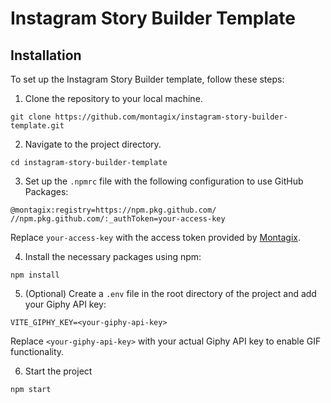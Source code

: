 # Instagram Story Builder Template


## Installation

To set up the Instagram Story Builder template, follow these steps:

1. Clone the repository to your local machine.

```shell
git clone https://github.com/montagix/instagram-story-builder-template.git
```

2. Navigate to the project directory.

```shell
cd instagram-story-builder-template
```

3. Set up the `.npmrc` file with the following configuration to use GitHub Packages:
```shell
@montagix:registry=https://npm.pkg.github.com/
//npm.pkg.github.com/:_authToken=your-access-key 
```

Replace `your-access-key` with the access token provided by [Montagix](https://montagix.com/).

4. Install the necessary packages using npm:

```shell
npm install
```

5. (Optional) Create a `.env` file in the root directory of the project and add your Giphy API key:

```
VITE_GIPHY_KEY=<your-giphy-api-key>
```

Replace `<your-giphy-api-key>` with your actual Giphy API key to enable GIF functionality.

6. Start the project

```shell
npm start
```